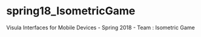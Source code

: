 # spring18_IsometricGame
Visula Interfaces for Mobile Devices - Spring 2018 - Team : Isometric Game

